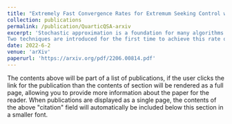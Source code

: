 ```yaml
---
title: "Extremely Fast Convergence Rates for Extremum Seeking Control with Polyak-Ruppert Averaging"
collection: publications
permalink: /publication/QuarticQSA-arxiv
excerpt: 'Stochastic approximation is a foundation for many algorithms found in machine learning and optimization. It is in general slow to converge:  the mean square error vanishes as $O(n^{-1})$. A deterministic counterpart known as quasi-stochastic approximation is a viable alternative in many applications, including gradient-free optimization and reinforcement learning.   It was assumed in prior research that the optimal achievable convergence rate is $O(n^{-2})$. It is shown in this paper that through design it is possible to obtain far faster convergence, of order $O(n^{-4+\delta})$, with $\delta>0$ arbitrary.   
Two techniques are introduced for the first time to achieve this rate of convergence.   The theory is also specialized within the context of gradient-free optimization, and tested on standard benchmarks.  The main results are based on a combination of novel application of results from number theory and techniques adapted from stochastic approximation theory.'
date: 2022-6-2
venue: 'arXiv'
paperurl: 'https://arxiv.org/pdf/2206.00814.pdf'
---
```


The contents above will be part of a list of publications, if the user clicks the link for the publication than the contents of section will be rendered as a full page, allowing you to provide more information about the paper for the reader. When publications are displayed as a single page, the contents of the above "citation" field will automatically be included below this section in a smaller font.
